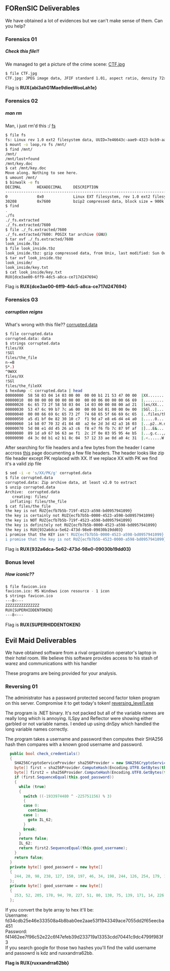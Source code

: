 ## FORenSIC Deliverables

We have obtained a lot of evidences but we can't make sense of them. Can you help?
### Forensics 01
##### Check this file!!
We managed to get a picture of the crime scene: [CTF.jpg](CTF.jpg)<br />
```bash
$ file CTF.jpg
CTF.jpg: JPEG image data, JFIF standard 1.01, aspect ratio, density 72x72, segment length 16, Exif Standard: [TIFF image data, big-endian, direntries=10, description=RUX{abi3ahG1Mae9dieeWooLah1e}, manufacturer=Apple, model=iPhone 5, orientation=upper-left, xresolution=180, yresolution=188, resolutionunit=2, software=Photos 1.1, datetime=2015:10:24 08:17:21], baseline, precision 8, 2448x3264, frames 3
```

Flag is **RUX{abi3ahG1Mae9dieeWooLah1e}**

### Forensics 02
##### man rm
Man, i just rm'd this :/ [fs](fs)
```bash
$ file fs
fs: Linux rev 1.0 ext2 filesystem data, UUID=7e46643c-aae9-4323-bcb9-aa2f6056cebd
$ mount -o loop,ro fs /mnt/
$ find /mnt/
/mnt/
/mnt/lost+found
/mnt/key.doc
$ cat /mnt/key.doc
Move along. Nothing to see here.
$ umount /mnt/
$ binwalk -e fs
DECIMAL       HEXADECIMAL     DESCRIPTION
--------------------------------------------------------------------------------
0             0x0             Linux EXT filesystem, rev 1.0 ext2 filesystem data, UUID=7e46643c-aae9-4323-bcb9-aa2f60566056
30208         0x7600          bzip2 compressed data, block size = 900k
$ find
.
./fs
./_fs.extracted
./_fs.extracted/7600
$ file ./_fs.extracted/7600
./_fs.extracted/7600: POSIX tar archive (GNU)
$ tar xvf ./_fs.extracted/7600
look_inside.tbz
$ file look_inside.tbz
look_inside.tbz: gzip compressed data, from Unix, last modified: Sun Oct 18 13:35:53 2015
$ tar xvf look_inside.tbz
look_inside/
look_inside/key.txt
$ cat look_inside/key.txt
RUX{dce3ae00-6ff9-4dc5-a8ca-ce717d247694}

```
Flag is **RUX{dce3ae00-6ff9-4dc5-a8ca-ce717d247694}**

### Forensics 03
##### corruption reigns
What's wrong with this file?? [corrupted.data](corrupted.data)

```bash
$ file corrupted.data
corrupted.data: data
$ strings corrupted.data
files/XX
!SGl
files/the_file
n-=B
S*.)
^9WXX
files/XX
!SGl
files/the_fileXX
$ hexdump -C corrupted.data | head
00000000  58 58 03 04 14 03 00 00  00 00 b1 21 53 47 00 00  |XX.........!SG..|
00000010  00 00 00 00 00 00 00 00  00 00 06 00 00 00 66 69  |..............fi|
00000020  6c 65 73 2f 58 58 03 04  14 03 00 00 08 00 ad 21  |les/XX.........!|
00000030  53 47 6c 99 b7 7c a6 00  00 00 bd 01 00 00 0e 00  |SGl..|..........|
00000040  00 00 66 69 6c 65 73 2f  74 68 65 5f 66 69 6c 65  |..files/the_file|
00000050  a5 d1 bf 0e 82 30 10 c7  f1 9d a7 e8 e6 d4 e4 a0  |.....0..........|
00000060  14 b8 07 70 32 d1 84 48  a2 6e 2d 3d 42 a3 16 03  |...p2..H.n-=B...|
00000070  5d 08 e1 dd 45 26 a3 c6  f8 e7 f6 fb 7c 87 9f af  |]...E&......|...|
00000080  89 1d a9 67 b6 63 ae f1  2c 2f 0e 03 95 95 4e b5  |...g.c..,/....N.|
00000090  d4 3c 0d b1 e2 b1 8c 04  57 12 33 ae 0d a0 4c 31  |.<......W.3...L1|
```
After searching for file headers and a few bytes from the header I came accross [this](http://www.garykessler.net/library/file_sigs.html) page documenting a few file headers.
The header looks like zip file header except PK replaced with XX. If we replace XX with PK we find it's a valid zip file
```bash
$ sed -i -e 's/XX/PK/g' corrupted.data
$ file corrupted.data
corrupted.data: Zip archive data, at least v2.0 to extract
$ unzip corrupted.data
Archive:  corrupted.data
   creating: files/
  inflating: files/the_file
$ cat files/the_file
the key is not RUZ{ecfb7b5b-719f-4523-a598-bd0957941099}
the key is certainly not RUZ{ecfb7b5b-0000-4523-a598-bd0957941099}
the key is NOT RUZ{ecfb7b5b-719f-4523-a598-bd0957941099}
the key is definitely not RUZ{ecfb7b5b-0000-4523-a598-bd0957941099}
the key is RUX{932a6dca-5e62-473d-98e0-09030b19dd03}
i promise that the KEY isn't RUZ{ecfb7b5b-0000-4523-a598-bd0957941099}
i promise that the key is not RUZ{ecfb7b5b-4523-0000-a598-bd0957941099}
```
Flag is **RUX{932a6dca-5e62-473d-98e0-09030b19dd03}**

### Bonus level
##### How iconic??
```bash
$ file favicon.ico
favicon.ico: MS Windows icon resource - 1 icon
$ strings favicon.ico
---8<---
ZZZZZZZZZZZZZZZ
RUX{SUPERHIDDENTOKEN}
---8<---
```
Flag is **RUX{SUPERHIDDENTOKEN}**

## Evil Maid Deliverables

We have obtained software from a rival organization operator's laptop in their hotel room. We believe this software provides access to his stash of warez and communications with his handler

These programs are being provided for your analysis.
### Reversing 01
The administrator has a password protected second factor token program on this server. Compromise it to get today's token! [reversing_level1.exe](reversing_level1.exe)

The program is .NET binary. It's not packed but all of the variable names are really long which is annoying. ILSpy and Reflector were showing either garbled or not variable names. I ended up using dnSpy which handled the long variable names correctly.

The program takes a username and password then computes their SHA256 hash then compares with a known good username and password.
```csharp
  public bool check_credentials()
  {
    SHA256CryptoServiceProvider sha256Provider = new SHA256CryptoServiceProvider();
    byte[] first = sha256Provider.ComputeHash(Encoding.UTF8.GetBytes(this.inputted_password));
    byte[] first2 = sha256Provider.ComputeHash(Encoding.UTF8.GetBytes(this.inputted_username));
    if (first.SequenceEqual(this.good_password))
    {
      while (true)
      {
        switch ((-1933974480 ^ -225751156) % 3)
        {
        case 0:
          continue;
        case 1:
          goto IL_62;
        }
        break;
      }
      return false;
      IL_62:
      return first2.SequenceEqual(this.good_username);
    }
    return false;
  }
  private byte[] good_password = new byte[]
  {
    244, 20, 98, 238, 127, 150, 197, 46, 34, 198, 244, 126, 254, 179, 157, 35, 55, 25, 161, 51, 83, 205, 215, 4, 65, 201, 220, 71, 153, 249, 131, 243
  };
  private byte[] good_username = new byte[]
  {
    253, 52, 205, 178, 94, 70, 227, 51, 80, 138, 75, 139, 171, 14, 226, 170, 229, 63, 25, 67, 52, 154, 206, 112, 85, 221, 47, 101, 238, 203, 164, 81
  };

```
If you convert the byte array to hex it'll be:<br />
Username: fd34cdb25e46e333508a4b8bab0ee2aae53f1943349ace7055dd2f65eecba451<br />
Password: f41462ee7f96c52e22c6f47efeb39d233719a13353cdd70441c9dc4799f983f3<br />
If you search google for those two hashes you'll find the valid username and passowrd is kdz and ruxxandrra62bb.

**Flag is RUX{ruxxandrra62bb}**

